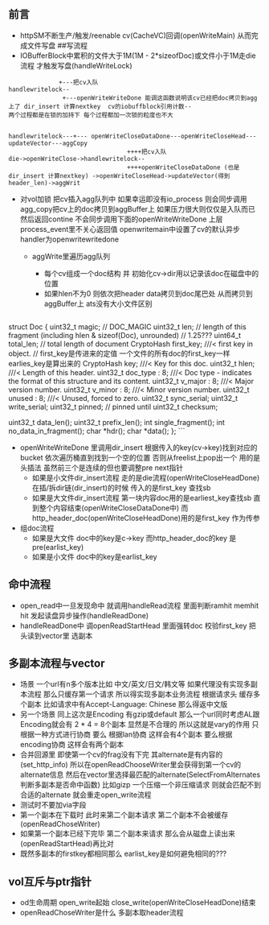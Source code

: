 ## 前言
- httpSM不断生产/触发/reenable cv(CacheVC)回调(openWriteMain) 从而完成文件写盘 
##写流程
- IOBufferBlock中累积的文件大于1M(1M - 2*sizeofDoc)或文件小于1M走die流程 才触发写盘(handleWriteLock)
```
              +---把cv入队 
handlewritelock--
               +---openWriteWriteDone 能调这函数说明该cv已经把doc拷贝到agg上了 dir_insert 计算nextkey  cv的iobuffblock引用计数--
两个过程都是在锁的加持下 每个过程都加一次锁的粒度也不大


handlewritelock---+--- openWriteCloseDataDone---openWriteCloseHead---updateVector---aggCopy
                                 ++++把cv入队 
die->openWriteClose->handlewritelock--
                                 ++++openWriteCloseDataDone (也是dir_insert 计算nextkey) ->openWriteCloseHead->updateVector(得到header_len)->aggWrit

```
- 对vol加锁 把cv插入agg队列中 如果幸运即没有io_process 则会同步调用agg_copy把cv上的doc拷贝到aggBuffer上  如果压力很大则仅仅是入队而已 然后返回contine 不会同步调用下面的openWriteWriteDone  上层process_event里不关心返回值 openwritemain中设置了cv的默认异步handler为openwritewritedone
  - aggWrite里遍历agg队列
      - 每个cv组成一个doc结构 并 初始化cv->dir用以记录该doc在磁盘中的位置
      - 如果hlen不为0 则依次把header data拷贝到doc尾巴处 从而拷贝到aggBuffer上  ats没有大小文件区别

    ```
struct Doc {
  uint32_t magic;        // DOC_MAGIC
  uint32_t len;          // length of this fragment (including hlen & sizeof(Doc), unrounded) // 1.25???
  uint64_t total_len;    // total length of document
  CryptoHash first_key;  ///< first key in object. // first_key是传进来的定值 一个文件的所有doc的first_key一样 earlies_key是算出来的
  CryptoHash key;        ///< Key for this doc.
  uint32_t hlen;         ///< Length of this header.
  uint32_t doc_type : 8; ///< Doc type - indicates the format of this structure and its content.
  uint32_t v_major : 8;  ///< Major version number.
  uint32_t v_minor : 8;  ///< Minor version number.
  uint32_t unused : 8;   ///< Unused, forced to zero.
  uint32_t sync_serial;
  uint32_t write_serial;
  uint32_t pinned; // pinned until
  uint32_t checksum;

  uint32_t data_len();
  uint32_t prefix_len();
  int single_fragment();
  int no_data_in_fragment();
  char *hdr();
  char *data();
};
    ``` 

- openWriteWriteDone  里调用dir_insert 根据传入的key(cv->key)找到对应的bucket 依次遍历桶直到找到一个空的位置 否则从freelist上pop出一个 用的是头插法 虽然前三个是连续的但也要调整pre next指针
  - 如果是小文件dir_insert流程 走的是die流程(openWriteCloseHeadDone) 在插/拆dir链(dir_insert)的时候 传入的是first_key 查找sb
  - 如果是大文件dir_insert流程 第一块内容doc用的是earliest_key查找sb 直到整个内容结束(openWriteCloseDataDone中) 而http_header_doc(openWriteCloseHeadDone)用的是first_key 作为传参
- 组doc流程
  - 如果是大文件 doc中的key是c->key 而http_header_doc的key 是pre(earlist_key)
  - 如果是小文件 doc中的key是earlist_key

## 命中流程
- open_read中一旦发现命中 就调用handleRead流程 里面判断ramhit memhit hit 发起读盘异步操作(handleReadDone)
- handleReadDone中 调openReadStartHead  里面强转doc 校验first_key 把头读到vector里 选副本


## 多副本流程与vector
- 场景 一个url有n多个版本比如 中文/英文/日文/韩文等 如果代理没有实现多副本流程 那么只缓存第一个请求 所以得实现多副本业务流程 根据请求头 缓存多个副本
比如请求中有Accept-Language: Chinese 那么得返中文版
- 另一个场景 同上这次是Encoding 有gzip或default 那么一个url同时考虑AL跟Encoding就会有 2 * 4 = 8个副本  显然是不合理的 所以这就是vary的作用 只根据一种方式进行协商 要么
根据lan协商 这样会有4个副本 要么根据encoding协商 这样会有两个副本
- 合并回源里  即使第一个cv的frag没有下完 其alternate是有内容的(set_http_info)  所以在openReadChooseWriter里会获得到第一个cv的alternate信息  然后在vector里选择最匹配的alternate(SelectFromAlternates判断多副本是否命中函数) 比如gizp 一个压缩一个非压缩请求 则就会匹配不到合适的alternate 就会重走open_write流程
- 测试时不要加via字段 
- 第一个副本在下载时  此时来第二个副本请求 第二个副本不会被缓存(openReadChoseWriter)
- 如果第一个副本已经下完毕 第二个副本来请求 那么会从磁盘上读出来(openReadStartHead)再比对
- 既然多副本的firstkey都相同那么 earlist_key是如何避免相同的???

## vol互斥与ptr指针
- od生命周期 open_write起始 close_write(openWriteCloseHeadDone)结束
- openReadChoseWriter是什么  多副本取header流程
